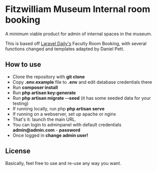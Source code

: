 # Fitzwilliam Museum Internal room booking

A minimum viable product for admin of internal spaces in the museum.

This is based off [Laravel Daily's](https://github.com/LaravelDaily/Laravel-Faculty-RoomBooking) Faculty Room Booking, with several functions changed and templates adapted by Daniel Pett.


## How to use

- Clone the repository with __git clone__
- Copy __.env.example__ file to __.env__ and edit database credentials there
- Run __composer install__
- Run __php artisan key:generate__
- Run __php artisan migrate --seed__ (it has some seeded data for your testing)
- If running locally, run php __php artisan serve__
- If running on a webserver, set up apache or nginx
- That's it: launch the main URL.
- You can login to adminpanel with default credentials __admin@admin.com__ - __password__
- Once logged in **change admin user!**

## License

Basically, feel free to use and re-use any way you want.
